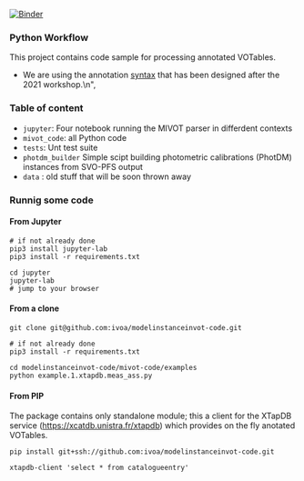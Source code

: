 [![Binder](https://mybinder.org/badge_logo.svg)](https://mybinder.org/v2/gh/ivoa/modelinstanceinvot-code/package)

### Python Workflow

This project contains code sample for processing annotated VOTables.
- We are using the annotation [syntax](https://github.com/ivoa-std/ModelInstanceInVot) that has been designed after the 2021 workshop.\n",

### Table of content
- `jupyter`: Four notebook running the MIVOT parser in differdent contexts
- `mivot_code`: all Python code
- `tests`: Unt test suite
- `photdm_builder` Simple scipt building photometric calibrations (PhotDM) instances from SVO-PFS output
- `data` : old stuff that will be soon thrown away

### Runnig some code

#### From Jupyter
```shell
# if not already done
pip3 install jupyter-lab
pip3 install -r requirements.txt

cd jupyter
jupyter-lab
# jump to your browser
```
#### From a clone
```shell
git clone git@github.com:ivoa/modelinstanceinvot-code.git

# if not already done
pip3 install -r requirements.txt

cd modelinstanceinvot-code/mivot-code/examples
python example.1.xtapdb.meas_ass.py 
```
#### From PIP

The package contains only standalone module; this a client for the XTapDB service (https://xcatdb.unistra.fr/xtapdb) which provides on the fly anotated VOTables. 

```shell
pip install git+ssh://github.com:ivoa/modelinstanceinvot-code.git

xtapdb-client 'select * from catalogueentry'
```
